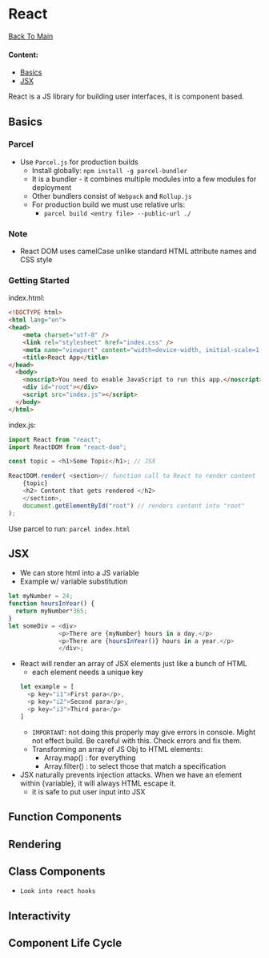# React
[Back To Main](../README.md)

#### Content:
* [Basics](#Basics)
* [JSX](#JSX)

React is a JS library for building user interfaces, it is component based.

## Basics
### Parcel
* Use `Parcel.js` for production builds
  * Install globally: `npm install -g parcel-bundler`
  * It is a bundler - it combines multiple modules into a few modules for deployment
  * Other bundlers consist of `Webpack` and `Rollup.js`
  * For production build we must use relative urls:
    * `parcel build <entry file> --public-url ./`

### Note
* React DOM uses camelCase unlike standard HTML attribute names and CSS style

### Getting Started
index.html:
```html
<!DOCTYPE html>
<html lang="en">
<head>
	<meta charset="utf-8" />
	<link rel="stylesheet" href="index.css" />
	<meta name="viewport" content="width=device-width, initial-scale=1, shrink-to-fit=no" />
	<title>React App</title>
</head>
  <body>
  	<noscript>You need to enable JavaScript to run this app.</noscript>
  	<div id="root"></div>
  	<script src="index.js"></script>
  </body>
</html>
```
index.js:
```JavaScript
import React from "react";
import ReactDOM from "react-dom";

const topic = <h1>Some Topic</h1>; // JSX

ReactDOM.render( <section>// function call to React to render content
    {topic}
    <h2> Content that gets rendered </h2>
    </section>,
    document.getElementById("root") // renders content into "root"
);
```
Use parcel to run: `parcel index.html`

## JSX
* We can store html into a JS variable
* Example w/ variable substitution
```javascript
let myNumber = 24;
function hoursInYear() {
  return myNumber*365;
}
let someDiv = <div>
              <p>There are {myNumber} hours in a day.</p>
              <p>There are {hoursInYear()} hours in a year.</p>
              </div>;
```
* React will render an array of JSX elements just like a bunch of HTML
  * each element needs a unique key
  ```JavaScript
  let example = [
    <p key="i1">First para</p>,
    <p key="i2">Second para</p>,
    <p key="i3">Third para</p>
  ]
  ```
  * `IMPORTANT`: not doing this properly may give errors in console. Might not effect build. Be careful with this. Check errors and fix them.
  * Transforming an array of JS Obj to HTML elements:
    * Array.map() : for everything
    * Array.filter() : to select those that match a specification
* JSX naturally prevents injection attacks. When we have an element within {variable}, it will always HTML escape it.
  * it is safe to put user input into JSX

## Function Components

## Rendering

## Class Components
* `Look into react hooks`

## Interactivity

## Component Life Cycle
